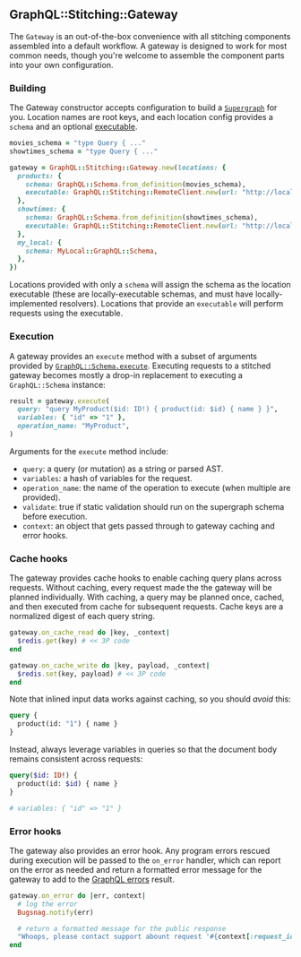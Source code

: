 ## GraphQL::Stitching::Gateway

The `Gateway` is an out-of-the-box convenience with all stitching components assembled into a default workflow. A gateway is designed to work for most common needs, though you're welcome to assemble the component parts into your own configuration.

### Building

The Gateway constructor accepts configuration to build a [`Supergraph`](./supergraph.md) for you. Location names are root keys, and each location config provides a `schema` and an optional [executable](../README.md#executables).

```ruby
movies_schema = "type Query { ..."
showtimes_schema = "type Query { ..."

gateway = GraphQL::Stitching::Gateway.new(locations: {
  products: {
    schema: GraphQL::Schema.from_definition(movies_schema),
    executable: GraphQL::Stitching::RemoteClient.new(url: "http://localhost:3000"),
  },
  showtimes: {
    schema: GraphQL::Schema.from_definition(showtimes_schema),
    executable: GraphQL::Stitching::RemoteClient.new(url: "http://localhost:3001"),
  },
  my_local: {
    schema: MyLocal::GraphQL::Schema,
  },
})
```

Locations provided with only a `schema` will assign the schema as the location executable (these are locally-executable schemas, and must have locally-implemented resolvers). Locations that provide an `executable` will perform requests using the executable.

### Execution

A gateway provides an `execute` method with a subset of arguments provided by [`GraphQL::Schema.execute`](https://graphql-ruby.org/queries/executing_queries). Executing requests to a stitched gateway becomes mostly a drop-in replacement to executing a `GraphQL::Schema` instance:

```ruby
result = gateway.execute(
  query: "query MyProduct($id: ID!) { product(id: $id) { name } }",
  variables: { "id" => "1" },
  operation_name: "MyProduct",
)
```

Arguments for the `execute` method include:

* `query`: a query (or mutation) as a string or parsed AST.
* `variables`: a hash of variables for the request.
* `operation_name`: the name of the operation to execute (when multiple are provided).
* `validate`: true if static validation should run on the supergraph schema before execution.
* `context`: an object that gets passed through to gateway caching and error hooks.

### Cache hooks

The gateway provides cache hooks to enable caching query plans across requests. Without caching, every request made the the gateway will be planned individually. With caching, a query may be planned once, cached, and then executed from cache for subsequent requests. Cache keys are a normalized digest of each query string.

```ruby
gateway.on_cache_read do |key, _context|
  $redis.get(key) # << 3P code
end

gateway.on_cache_write do |key, payload, _context|
  $redis.set(key, payload) # << 3P code
end
```

Note that inlined input data works against caching, so you should _avoid_ this:

```graphql
query {
  product(id: "1") { name }
}
```

Instead, always leverage variables in queries so that the document body remains consistent across requests:

```graphql
query($id: ID!) {
  product(id: $id) { name }
}

# variables: { "id" => "1" }
```

### Error hooks

The gateway also provides an error hook. Any program errors rescued during execution will be passed to the `on_error` handler, which can report on the error as needed and return a formatted error message for the gateway to add to the [GraphQL errors](https://spec.graphql.org/June2018/#sec-Errors) result.

```ruby
gateway.on_error do |err, context|
  # log the error
  Bugsnag.notify(err)

  # return a formatted message for the public response
  "Whoops, please contact support abount request '#{context[:request_id]}'"
end
```
